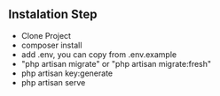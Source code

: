 ## Instalation Step

- Clone Project
- composer install
- add .env, you can copy from .env.example
- "php artisan migrate" or "php artisan migrate:fresh"
- php artisan key:generate
- php artisan serve

